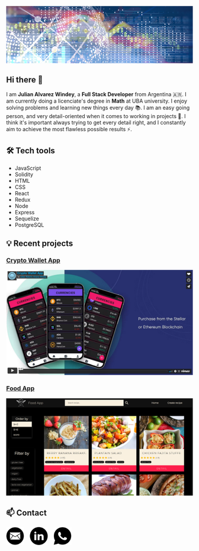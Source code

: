 <img src="/banner.jpg" />

## Hi there 👋

I am __Julian Alvarez Windey__, a __Full Stack Developer__ from Argentina 🇦🇷. I am currently doing a licenciate's degree in __Math__ at UBA university. I enjoy solving problems and learning new things every day 📚. I am an easy going person, and very detail-oriented when it comes to working in projects 🧐. I think it's important always trying to get every detail right, and I constantly aim to achieve the most flawless possible results ⚡.

## 🛠️ Tech tools

- JavaScript
- Solidity
- HTML
- CSS
- React
- Redux
- Node
- Express
- Sequelize
- PostgreSQL

## :bulb: Recent projects

### [Crypto Wallet App](https://vimeo.com/673809018)

[<img src="crypto-wallet-app-demo-thumbnail.png"/>](https://vimeo.com/673809018)

### [Food App](https://jralvarezwindey-food-app.vercel.app)

[<img src="food-app-main.jpg"/>](https://jralvarezwindey-food-app.vercel.app)

## 📫 Contact

[<img src="mail.svg" width="48" />](mailto:jralvarezwindey@gmail.com) &nbsp;&nbsp;
[<img src="linkedin.svg" width="48" />](https://www.linkedin.com/in/jralvarezwindey) &nbsp;&nbsp;
[<img src="whatsapp.svg" width="48" />](https://api.whatsapp.com/send?phone=5491136108552)
